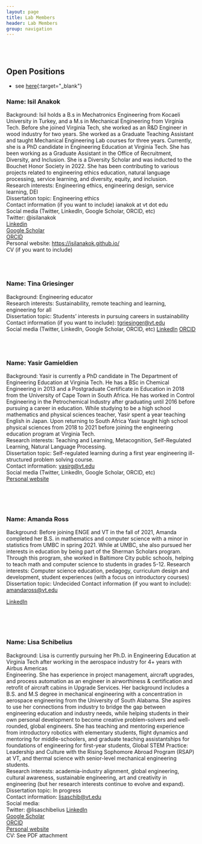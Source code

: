 ```yaml
---
layout: page
title: Lab Members
header: Lab Members
group: navigation
---
```

<br/>



<br/>

## Open Positions

* see [here]({{site.baseurl}}/positions/){:target="_blank"}




### Name: Isil Anakok
Background: Isil holds a B.s in Mechatronics Engineering from Kocaeli University in Turkey, and a M.s in Mechanical Engineering from Virginia Tech. Before she joined Virginia Tech, she worked as an R&D Engineer in wood industry for two years. She worked as a Graduate Teaching Assistant and taught Mechanical Engineering Lab courses for three years. Currently, she is a PhD candidate in Engineering Education at Virginia Tech. She has been working as a Graduate Assistant in the Office of Recruitment, Diversity, and Inclusion. She is a Diversity Scholar and was inducted to the Bouchet Honor Society in 2022.  She has been contributing to various projects related to engineering ethics education, natural language processing, service learning, and diversity, equity, and inclusion. <br/>
Research interests: Engineering ethics, engineering design, service learning, DEI <br/>
Dissertation topic: Engineering ethics <br/>
Contact information (if you want to include) ianakok at vt dot edu <br/>
Social media (Twitter, LinkedIn, Google Scholar, ORCID, etc) <br/>
Twitter: @isilanakok <br/>
[Linkedin](www.linkedin.com/in/isilanakok) <br/>
[Google Scholar](https://scholar.google.com/citations?user=lEtuHMQAAAAJ&hl=en&oi=ao) <br/>
[ORCID](https://orcid.org/0000-0002-1572-8024) <br/>
Personal website: https://isilanakok.github.io/ <br/>
CV (if you want to include)

<br/>
<br/>


### Name: Tina Griesinger
Background: Engineering educator  <br/>
Research interests: Sustainability, remote teaching and learning, engineering for all <br/>
Dissertation topic: Students’ interests in pursuing careers in sustainability <br/>
Contact information (if you want to include): tgriesinger@vt.edu <br/>
Social media (Twitter, LinkedIn, Google Scholar, ORCID, etc) 
[LinkedIn](https://www.linkedin.com/in/tina-griesinger-109b4429) 
[ORCID](https://orcid.org/0000-0001-5313-5265)


<br/>
<br/>


### Name: Yasir Gamieldien
Background: Yasir is currently a PhD candidate in The Department of Engineering Education at Virginia Tech. He has a BSc in Chemical Engineering in 2013 and a Postgraduate Certificate in Education in 2018 from the University of Cape Town in South Africa. He has worked in Control Engineering in the Petrochemical Industry after graduating until 2016 before pursuing a career in education. While studying to be a high school mathematics and physical sciences teacher, Yasir spent a year teaching English in Japan. Upon returning to South Africa Yasir taught high school physical sciences from 2018 to 2021 before joining the engineering education program at Virginia Tech. <br/>
Research interests: Teaching and Learning, Metacognition, Self-Regulated Learning, Natural Language Processing.<br/>
Dissertation topic: Self-regulated learning during a first year engineering ill-structured problem solving course. <br/>
Contact information: yasirg@vt.edu <br/>
Social media (Twitter, LinkedIn, Google Scholar, ORCID, etc) <br/>
[Personal website](https://yasirg90.github.io/)

<br/>
<br/>
<br/>

### Name: Amanda Ross
Background: Before joining ENGE and VT in the fall of 2021, Amanda completed her B.S. in mathematics and computer science with a minor in statistics from UMBC in spring 2021. While at UMBC, she also pursued her interests in education by being part of the Sherman Scholars program. Through this program, she worked in Baltimore City public schools, helping to teach math and computer science to students in grades 5-12.
Research interests: Computer science education, pedagogy, curriculum design and development, student experiences (with a focus on introductory courses)
Dissertation topic: Undecided
Contact information (if you want to include): amandaross@vt.edu

[LinkedIn](https://www.linkedin.com/in/amanda-ross-040993163/)

<br/>
<br/>
<br/>

### Name: Lisa Schibelius
Background: Lisa is currently pursuing her Ph.D. in Engineering Education at Virginia Tech after working in the aerospace industry for 4+ years with Airbus Americas  <br/> Engineering. She has experience in project management, aircraft upgrades, and process automation as an engineer in airworthiness & certification and retrofit of aircraft cabins in Upgrade Services. Her background includes a B.S. and M.S degree in mechanical engineering with a concentration in aerospace engineering from the University of South Alabama. She aspires to use her connections from industry to bridge the gap between engineering education and industry needs, while helping students in their own personal development to become creative problem-solvers and well-rounded, global engineers. She has teaching and mentoring experience from introductory robotics with elementary students, flight dynamics and mentoring for middle-schoolers, and graduate teaching assistantships for foundations of engineering for first-year students, Global STEM Practice: Leadership and Culture with the Rising Sophomore Abroad Program (RSAP) at VT, and thermal science with senior-level mechanical engineering students. <br/>
Research interests: academia-industry alignment, global engineering, cultural awareness,  sustainable engineering, art and creativity in engineering (but her research  interests continue to evolve and expand). <br/>
Dissertation topic: In progress <br/>
Contact information: lisaschib@vt.edu <br/>
Social media: <br/>
Twitter: @lisaschibelius
[LinkedIn](https://www.linkedin.com/in/lisaschibelius/) <br/>
[Google Scholar](https://scholar.google.com/citations?hl=en&user=6CNW8WkAAAAJ) <br/>
[ORCID](https://orcid.org/0000-0003-2678-7780) <br/>
[Personal website](lisascribbles.github.io/) <br/>
CV: See PDF attachment

<br/>
<br/>
<br/>
